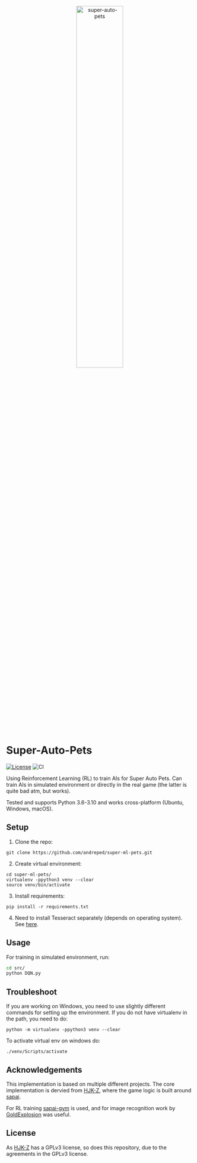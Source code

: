 <p align="center">
  <img src="https://www.gamelivestory.com/images/article/super-auto-pets-how-to-level-up-quickly-main.webp" width="50%" alt='super-auto-pets'>
</p>

# Super-Auto-Pets

[![License](https://img.shields.io/badge/License-GPLv3-lightgray.svg)](https://opensource.org/licenses/GPLv3)
![CI](https://github.com/andreped/super-ml-pets/workflows/test/badge.svg)

Using Reinforcement Learning (RL) to train AIs for Super Auto Pets. Can train AIs in simulated environment or directly in the real game (the latter is quite bad atm, but works).

Tested and supports Python 3.6-3.10 and works cross-platform (Ubuntu, Windows, macOS).

## Setup

1. Clone the repo:
```
git clone https://github.com/andreped/super-ml-pets.git
```

2. Create virtual environment:
```
cd super-ml-pets/
virtualenv -ppython3 venv --clear
source venv/bin/activate
```

3. Install requirements:
```
pip install -r requirements.txt
```

4. Need to install Tesseract separately (depends on operating system). See [here](https://github.com/UB-Mannheim/tesseract/wiki).

## Usage
For training in simulated environment, run:
```bash
cd src/
python DQN.py
```

## Troubleshoot
If you are working on Windows, you need to use slightly different commands for setting up the environment. If you do not have virtualenv in the path, you need to do:
```
python -m virtualenv -ppython3 venv --clear
```

To activate virtual env on windows do:
```
./venv/Scripts/activate
```

## Acknowledgements

This implementation is based on multiple different projects. The core implementation is dervied from [HJK-Z](https://github.com/HJK-Z/Super-Auto-Pets), where the game logic is built around [sapai](https://github.com/manny405/sapai).

For RL training [sapai-gym](https://github.com/alexdriedger/sapai-gym) is used, and for image recognition work by [GoldExplosion](https://github.com/GoldExplosion/SuperAutoPets-RL-Agent) was useful.

## License

As [HJK-Z](https://github.com/HJK-Z/Super-Auto-Pets) has a GPLv3 license, so does this repository, due to the agreements in the GPLv3 license.
